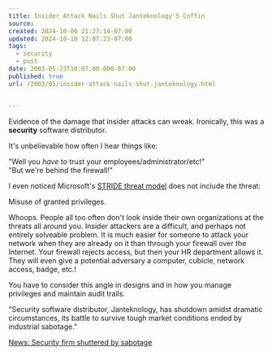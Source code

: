 ```yaml
---
title: Insider Attack Nails Shut Janteknology'S Coffin
source: 
created: 2024-10-06 21:27:14-07:00
updated: 2024-10-10 12:07:23-07:00
tags:
  - security
  - post
date: 2003-05-23T10:07:00.000-07:00
published: true
url: /2003/05/insider-attack-nails-shut-janteknology.html


---
```



Evidence of the damage that insider attacks can wreak. Ironically, this was a **security** software distributor.  
  
It's unbelievable how often I hear things like:  
  
"Well you _have_ to trust your employees/administrator/etc!"  
"But we're behind the firewall!"  
  
I even noticed Microsoft's [STRIDE threat model](https://msdn.microsoft.com/library/default.asp?url=/library/en-us/csvr2002/htm/cs_se_securecode_zlsj.asp) does not include the threat:  
  
Misuse of granted privileges.  
  
Whoops. People all too often don't look inside their own organizations at the threats all around you. Insider attackers are a difficult, and perhaps not entirely solveable problem. It is much easier for someone to attack your network when they are already on it than through your firewall over the Internet. Your firewall rejects access, but then your HR department allows it. They will even give a potential adversary a computer, cubicle, network access, badge, etc.!  
  
You have to consider this angle in designs and in how you manage privileges and maintain audit trails.  
  
"Security software distributor, Janteknology, has shutdown amidst dramatic circumstances, its battle to survive tough market conditions ended by industrial sabotage."  
  
[News: Security firm shuttered by sabotage](https://zdnet.com.com/2100-1105-990747.html "News: Security firm shuttered by sabotage")